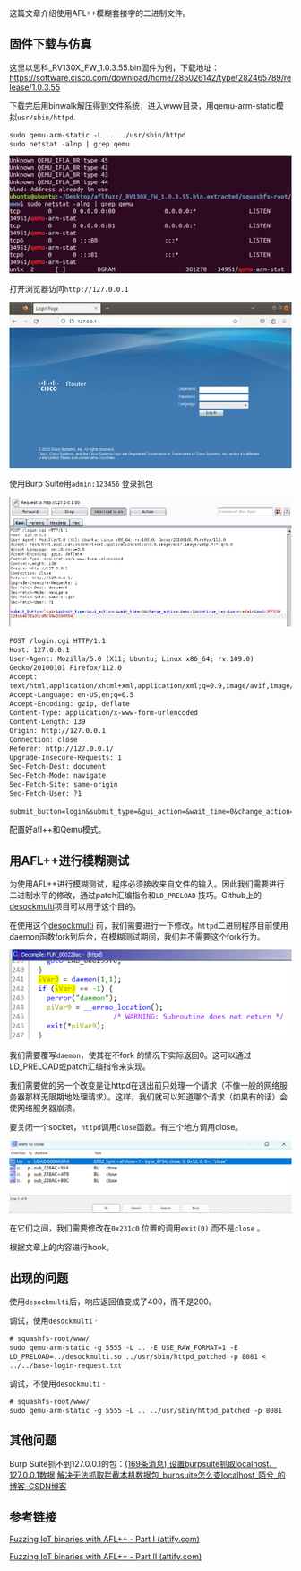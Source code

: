 这篇文章介绍使用AFL++模糊套接字的二进制文件。

## 固件下载与仿真
这里以思科_RV130X_FW_1.0.3.55.bin固件为例，下载地址：
https://software.cisco.com/download/home/285026142/type/282465789/release/1.0.3.55

下载完后用binwalk解压得到文件系统，进入www目录，用qemu-arm-static模拟`usr/sbin/httpd`.
```
sudo qemu-arm-static -L .. ../usr/sbin/httpd
sudo netstat -alnp | grep qemu
```

![](images/Pasted%20image%2020230514104837.png)

打开浏览器访问`http://127.0.0.1` 

![](images/Pasted%20image%2020230514104923.png)

使用Burp Suite用`admin:123456` 登录抓包

![](images/Pasted%20image%2020230514105830.png)

```
POST /login.cgi HTTP/1.1
Host: 127.0.0.1
User-Agent: Mozilla/5.0 (X11; Ubuntu; Linux x86_64; rv:109.0) Gecko/20100101 Firefox/112.0
Accept: text/html,application/xhtml+xml,application/xml;q=0.9,image/avif,image/webp,*/*;q=0.8
Accept-Language: en-US,en;q=0.5
Accept-Encoding: gzip, deflate
Content-Type: application/x-www-form-urlencoded
Content-Length: 139
Origin: http://127.0.0.1
Connection: close
Referer: http://127.0.0.1/
Upgrade-Insecure-Requests: 1
Sec-Fetch-Dest: document
Sec-Fetch-Mode: navigate
Sec-Fetch-Site: same-origin
Sec-Fetch-User: ?1

submit_button=login&submit_type=&gui_action=&wait_time=0&change_action=&enc=1&continue_key=&user=admin&pwd=3ff83912fdb4176a21cd5c93e2094554
```

配置好afl++和Qemu模式。


## 用AFL++进行模糊测试

为使用AFL++进行模糊测试，程序必须接收来自文件的输入。因此我们需要进行二进制水平的修改，通过patch汇编指令和`LD_PRELOAD` 技巧。Github上的[desockmulti](https://github.com/zyingp/desockmulti?ref=blog.attify.com)项目可以用于这个目的。

在使用这个[desockmulti](https://github.com/zyingp/desockmulti?ref=blog.attify.com) 前，我们需要进行一下修改。`httpd`二进制程序目前使用daemon函数fork到后台，在模糊测试期间，我们并不需要这个fork行为。

![](images/Pasted%20image%2020230507223855.png)

我们需要覆写`daemon`，使其在不fork 的情况下实际返回0。这可以通过LD_PRELOAD或patch汇编指令来实现。

我们需要做的另一个改变是让httpd在退出前只处理一个请求（不像一般的网络服务器那样无限期地处理请求）。这样，我们就可以知道哪个请求（如果有的话）会使网络服务器崩溃。

要关闭一个socket，`httpd`调用`close`函数。有三个地方调用close。

![](images/Pasted%20image%2020230514202235.png)

在它们之间，我们需要修改在`0x231c0` 位置的调用`exit(0)` 而不是`close` 。

根据文章上的内容进行hook。

## 出现的问题
使用`desockmulti`后，响应返回值变成了400，而不是200。

调试，使用`desockmulti` ·
```
# squashfs-root/www/
sudo qemu-arm-static -g 5555 -L .. -E USE_RAW_FORMAT=1 -E LD_PRELOAD=../desockmulti.so ../usr/sbin/httpd_patched -p 8081 < ../../base-login-request.txt
```

调试，不使用`desockmulti` ·
```
# squashfs-root/www/
sudo qemu-arm-static -g 5555 -L .. ../usr/sbin/httpd_patched -p 8081
```






## 其他问题
Burp Suite抓不到127.0.0.1的包：[(169条消息) 设置burpsuite抓取localhost、127.0.0.1数据,解决无法抓取拦截本机数据包_burpsuite怎么查localhost_陌兮_的博客-CSDN博客](https://blog.csdn.net/m0_47470899/article/details/119298514)



## 参考链接
[Fuzzing IoT binaries with AFL++ - Part I (attify.com)](https://blog.attify.com/fuzzing-iot-devices-part-1/)

[Fuzzing IoT binaries with AFL++ - Part II (attify.com)](https://blog.attify.com/fuzzing-iot-binaries-with-afl-part-ii/)
